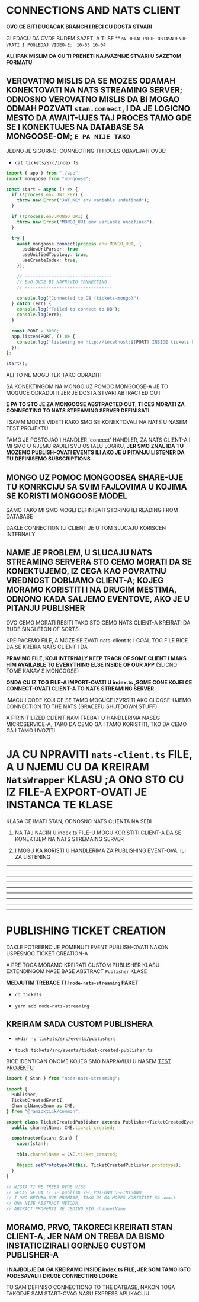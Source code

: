 # CONNECTIONS AND NATS CLIENT

**OVO CE BITI DUGACAK BRANCH I RECI CU DOSTA STVARI**

GLEDACU DA OVDE BUDEM SAZET, A TI SE **`ZA DETALJNIJE OBJASNJENJE VRATI I POGLEDAJ VIDEO-E: ` `16-03 16-04`

**ALI IPAK MISLIM DA CU TI PRENETI NAJVAZNIJE STVARI U SAZETOM FORMATU**

## VEROVATNO MISLIS DA SE MOZES ODAMAH KONEKTOVATI NA NATS STREAMING SERVER; ODNOSNO VEROVATNO MISLIS DA BI MOGAO ODMAH POZVATI `stan.connect`, I DA JE LOGICNO MESTO DA AWAIT-UJES TAJ PROCES TAMO GDE SE I KONEKTUJES NA DATABASE SA MONGOOSE-OM; `E PA NIJE TAKO`

JEDNO JE SIGURNO; CONNECTING TI HOCES OBAVLJATI OVDE:

- `cat tickets/src/index.ts`

```ts
import { app } from "./app";
import mongoose from "mongoose";

const start = async () => {
  if (!process.env.JWT_KEY) {
    throw new Error("JWT_KEY env variable undefined");
  }

  if (!process.env.MONGO_URI) {
    throw new Error("MONGO_URI env variable undefined");
  }

  try {
    await mongoose.connect(process.env.MONGO_URI, {
      useNewUrlParser: true,
      useUnifiedTopology: true,
      useCreateIndex: true,
    });

    // ---------------------------------
    // EVO OVDE BI NAPRAVIO CONNECTING
    // ---------------------------------

    console.log("Connected to DB (tickets-mongo)");
  } catch (err) {
    console.log("Failed to connect to DB");
    console.log(err);
  }

  const PORT = 3000;
  app.listen(PORT, () => {
    console.log(`listening on http://localhost:${PORT} INSIDE tickets POD`);
  });
};

start();

```

ALI TO NE MOGU TEK TAKO ODRADITI

SA KONEKTINGOM NA MONGO UZ POMOC MONGOOSE-A JE TO MOGUCE ODRADDITI JER JE DOSTA STVARI ABTRACTED OUT

**E PA TO STO JE ZA MONGOOSE ABSTRACTED OUT, TI CES MORATI ZA CONNECTING TO NATS STREAMING SERVER DEFINISATI**

I SAMM MOZES VIDETI KAKO SMO SE KONEKTOVALI NA NATS U NASEM TEST PROJEKTU

TAMO JE POSTOJAO I HANDLER 'conecct' HANDLER, ZA NATS CLIENT-A I MI SMO U NJEMU RADILI SVU OSTALU LOGIKU, **JER SMO ZNAL IDA TU MOZEMO PUBLISH-OVATI EVENTS ILI AKO JE U PITANJU LISTENER DA TU DEFINISEMO SUBSCRIPTIONS**

## MONGO UZ POMOC MONGOOSEA SHARE-UJE TU KONRKCIJU SA SVIM FAJLOVIMA U KOJIMA SE KORISTI MONGOOSE MODEL

SAMO TAKO MI SMO MOGLI DEFINISATI STORING ILI READING FROM DATABASE

DAKLE CONNECTION ILI CLIENT JE U TOM SLUCAJU KORISCEN INTERNALY

## NAME JE PROBLEM, U SLUCAJU NATS STREAMING SERVERA STO CEMO MORATI DA SE KONEKTUJEMO, IZ CEGA KAO POVRATNU VREDNOST DOBIJAMO CLIENT-A; KOJEG MORAMO KORISTITI I NA DRUGIM MESTIMA, ODNONO KADA SALJEMO EVENTOVE, AKO JE U PITANJU PUBLISHER

OVO CEMO MORATI RESITI TAKO STO CEMO NATS CLIENT-A KREIRATI DA BUDE SINGLETON OF SORTS

KREIRACEMO FILE, A MOZE SE ZVATI nats-client.ts I GOAL TOG FILE BICE DA SE KREIRA NATS CLIENT I DA 

**PRAVIMO FILE, KOJI INTERNALY KEEP TRACK OF SOME CLIENT I MAKS HIM AVAILABLE TO EVERYTHING ELSE INSIDE OF OUR APP** (SLICNO TOME KAKAV S MONGOOSE)

**ONDA CU IZ TOG FILE-A IMPORT-OVATI U index.ts ,SOME CONE KOJEI CE CONNECT-OVATI CLIENT-A TO NATS STREAMING SERVER**

IMACU I CODE KOJI CE SE TAMO MOGUCE IZVRSITI AKO CLOOSE-UJEMO CONNECTION TO THE NATS (GRACEFU SHUTDOWN STUFF)

A PIRINITILIZED CLIENT NAM TREBA I U HANDLERIMA NASEG MICROSERVICE-A, TAKO DA CEMO GA I TAMO KORISTITI, TKO DA CEMO GA I TAMO UVOZITI

# JA CU NPRAVITI `nats-client.ts` FILE, A U NJEMU CU DA KREIRAM `NatsWrapper` KLASU ;A ONO STO CU IZ FILE-A EXPORT-OVATI JE INSTANCA TE KLASE

KLASA CE IMATI STAN, ODNOSNO NATS CLIENTA NA SEBI

1. NA TAJ NACIN U index.ts FILE-U MOGU KORISTITI CLIENT-A DA SE KONEKTJEM NA NATS STREMAING SERVER

2. I MOGU KA KORISTI U HANDLERIMA ZA PUBLISHING EVENT-OVA, ILI ZA LISTENING


***
***
***
***
***
***
***
***
***

# PUBLISHING TICKET CREATION

DAKLE POTREBNO JE POMENUTI EVENT PUBLISH-OVATI NAKON USPESNOG TICKET CREATION-A

A PRE TOGA MORAMO KREIRATI CUSTOM PUBLISHER KLASU EXTENDINGOM NASE BASE ABSTRACT `Publisher` KLASE

**MEDJUTIM TREBACE TI I `node-nats-streaming` PAKET**

- `cd tickets`

- `yarn add node-nats-streaming`

## KREIRAM SADA CUSTOM PUBLISHERA

- `mkdir -p tickets/src/events/publishers`

- `touch tickets/src/events/ticket-created-publisher.ts`

BICE IDENTICAN ONOME KOJEG SMO NAPRAVILU U NASEM [TEST PROJEKTU](nats_test_project/src/publisher.ts)

```ts
import { Stan } from "node-nats-streaming";

import {
  Publisher,
  TicketCreatedEventI,
  ChannelNamesEnum as CNE,
} from "@ramicktick/common";

export class TicketCreatedPublisher extends Publisher<TicketCreatedEventI> {
  public channelName: CNE.ticket_created;

  constructor(stan: Stan) {
    super(stan);

    this.channelName = CNE.ticket_created;

    Object.setPrototypeOf(this, TicketCreatedPublisher.prototype);
  }
}

// NISTA TI NE TREBA OVDE VISE
// SECAS SE DA TI JE publish VEC POTPUNO DEFINISANO
// I ONO RETURN-UJE PROMISE, TAKO DA GA MOZES KORISTITI SA await
// ONA NIJE ABSTRACT METODA
// ABTRACT PROPERTI JE JEDINO BIO channelName
```

## MORAMO, PRVO, TAKORECI KREIRATI STAN CLIENT-A, JER NAM ON TREBA DA BISMO INSTATICIZIRALI GORNJEG CUSTOM PUBLISHER-A

**I NAJBOLJE DA GA KREIRAMO INSIDE index.ts FILE, JER SOM TAMO ISTO PODESAVALI I DRUGE CONNECTING LOGIKE**

TU SAM DEFINISO CONNECTIONG TO THE DATBASE, NAKON TOGA TAKODJE SAM START-OVAO NASU EXPRESS APLIKACIJU

# 

